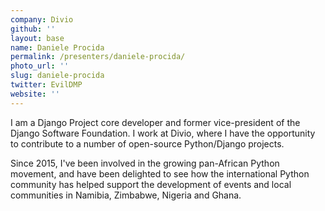 ```yaml
---
company: Divio
github: ''
layout: base
name: Daniele Procida
permalink: /presenters/daniele-procida/
photo_url: ''
slug: daniele-procida
twitter: EvilDMP
website: ''
---
```


I am a Django Project core developer and former vice-president of the Django Software Foundation. I work at Divio, where I have the opportunity to contribute to a number of open-source Python/Django projects.

Since 2015, I've been involved in the growing pan-African Python movement, and have been delighted to see how the international Python community has helped support the development of events and local communities in Namibia, Zimbabwe, Nigeria and Ghana.